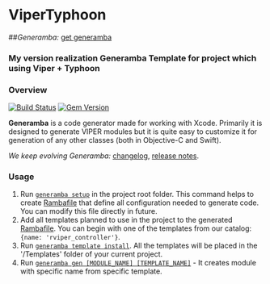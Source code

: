 # ViperTyphoon

##*Generamba:* [get generamba](https://github.com/rambler-ios/Generamba)

### My version realization Generamba Template for project which using Viper + Typhoon

### Overview

[![Build Status](https://travis-ci.org/rambler-ios/Generamba.svg)](https://travis-ci.org/rambler-ios/Generamba)
[![Gem Version](https://badge.fury.io/rb/generamba.svg)](https://badge.fury.io/rb/generamba)

**Generamba** is a code generator made for working with Xcode. Primarily it is designed to generate VIPER modules but it is quite easy to customize it for generation of any other classes (both in Objective-C and Swift).

*We keep evolving Generamba:* [changelog](https://github.com/rambler-ios/Generamba/blob/develop/CHANGELOG.md), [release notes](https://github.com/rambler-ios/Generamba/releases).

### Usage
1. Run [`generamba setup`](https://github.com/rambler-ios/Generamba/wiki/Available-Commands#basic-generamba-configuration) in the project root folder. This command helps to create [Rambafile](https://github.com/rambler-ios/Generamba/wiki/Rambafile-Structure) that define all configuration needed to generate code. You can modify this file directly in future.
2. Add all templates planned to use in the project to the generated [Rambafile](https://github.com/rambler-ios/Generamba/wiki/Rambafile-Structure). You can begin with one of the templates from our catalog: `{name: 'rviper_controller'}`.
3. Run [`generamba template install`](https://github.com/rambler-ios/Generamba/wiki/Available-Commands#template-installation). All the templates will be placed in the '/Templates' folder of your current project.
4. Run [`generamba gen [MODULE_NAME] [TEMPLATE_NAME]`](https://github.com/rambler-ios/Generamba/wiki/Available-Commands#module-generation) - It creates module with specific name from specific template.